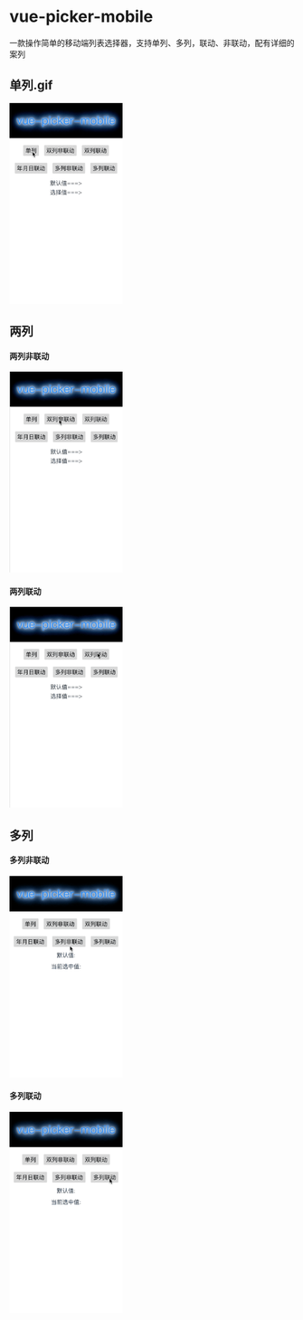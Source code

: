 # vue-picker-mobile
一款操作简单的移动端列表选择器，支持单列、多列，联动、非联动，配有详细的案列

## 单列.gif
<img src='./src/assets/s1.gif' width="200px"/>

## 两列
#### 两列非联动
<img src='./src/assets/d1.gif' width="200px"/>

#### 两列联动
<img src='./src/assets/d2.gif' width="200px" style=float:left/>

## 多列
#### 多列非联动
<img src='./src/assets/m1.gif' width="200px"/>

#### 多列联动
<img src='./src/assets/m2.gif' width="200px" style=float:left/>
